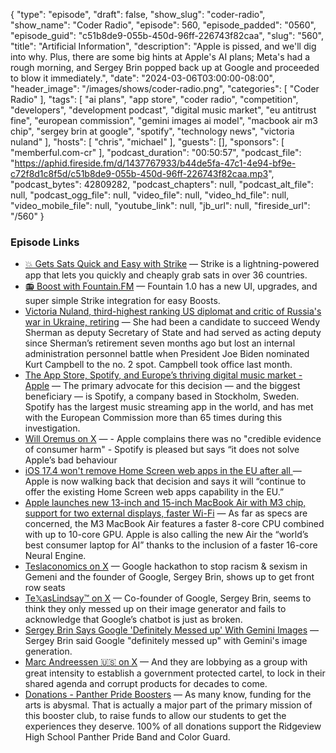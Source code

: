 {
  "type": "episode",
  "draft": false,
  "show_slug": "coder-radio",
  "show_name": "Coder Radio",
  "episode": 560,
  "episode_padded": "0560",
  "episode_guid": "c51b8de9-055b-450d-96ff-226743f82caa",
  "slug": "560",
  "title": "Artificial Information",
  "description": "Apple is pissed, and we'll dig into why. Plus, there are some big hints at Apple's AI plans; Meta's had a rough morning, and Sergey Brin popped back up at Google and proceeded to blow it immediately.",
  "date": "2024-03-06T03:00:00-08:00",
  "header_image": "/images/shows/coder-radio.png",
  "categories": [
    "Coder Radio"
  ],
  "tags": [
    "ai plans",
    "app store",
    "coder radio",
    "competition",
    "developers",
    "development podcast",
    "digital music market",
    "eu antitrust fine",
    "european commission",
    "gemini images ai model",
    "macbook air m3 chip",
    "sergey brin at google",
    "spotify",
    "technology news",
    "victoria nuland"
  ],
  "hosts": [
    "chris",
    "michael"
  ],
  "guests": [],
  "sponsors": [
    "memberful.com-cr"
  ],
  "podcast_duration": "00:50:57",
  "podcast_file": "https://aphid.fireside.fm/d/1437767933/b44de5fa-47c1-4e94-bf9e-c72f8d1c8f5d/c51b8de9-055b-450d-96ff-226743f82caa.mp3",
  "podcast_bytes": 42809282,
  "podcast_chapters": null,
  "podcast_alt_file": null,
  "podcast_ogg_file": null,
  "video_file": null,
  "video_hd_file": null,
  "video_mobile_file": null,
  "youtube_link": null,
  "jb_url": null,
  "fireside_url": "/560"
}


### Episode Links

  * [💥 Gets Sats Quick and Easy with Strike](https://strike.me/ "💥 Gets Sats Quick and Easy with Strike") — Strike is a lightning-powered app that lets you quickly and cheaply grab sats in over 36 countries.
  * [📻 Boost with Fountain.FM](https://www.fountain.fm/ "📻 Boost with Fountain.FM") — Fountain 1.0 has a new UI, upgrades, and super simple Strike integration for easy Boosts.
  * [Victoria Nuland, third-highest ranking US diplomat and critic of Russia's war in Ukraine, retiring](https://apnews.com/article/state-department-victoria-nuland-retiring-russia-ukraine-b06cfb9ca517f1a7f2e10ee7520e3086 "Victoria Nuland, third-highest ranking US diplomat and critic of Russia's war in Ukraine, retiring") — She had been a candidate to succeed Wendy Sherman as deputy Secretary of State and had served as acting deputy since Sherman’s retirement seven months ago but lost an internal administration personnel battle when President Joe Biden nominated Kurt Campbell to the no. 2 spot. Campbell took office last month.
  * [The App Store, Spotify, and Europe’s thriving digital music market - Apple](https://www.apple.com/newsroom/2024/03/the-app-store-spotify-and-europes-thriving-digital-music-market/ "The App Store, Spotify, and Europe’s thriving digital music market - Apple") — The primary advocate for this decision — and the biggest beneficiary — is Spotify, a company based in Stockholm, Sweden. Spotify has the largest music streaming app in the world, and has met with the European Commission more than 65 times during this investigation. 
  * [Will Oremus on X](https://twitter.com/willoremus/status/1764679041196425422 "Will Oremus on X") — - Apple complains there was no "credible evidence of consumer harm" \- Spotify is pleased but says “it does not solve Apple’s bad behaviour 
  * [iOS 17.4 won't remove Home Screen web apps in the EU after all ](https://9to5mac.com/2024/03/01/apple-home-screen-web-apps-ios-17-eu/ "iOS 17.4 won't remove Home Screen web apps in the EU after all ") — Apple is now walking back that decision and says it will “continue to offer the existing Home Screen web apps capability in the EU.” 
  * [Apple launches new 13-inch and 15-inch MacBook Air with M3 chip, support for two external displays, faster Wi-Fi](https://9to5mac.com/2024/03/04/apple-launches-m3-macbook-air/ "Apple launches new 13-inch and 15-inch MacBook Air with M3 chip, support for two external displays, faster Wi-Fi") — As far as specs are concerned, the M3 MacBook Air features a faster 8-core CPU combined with up to 10-core GPU. Apple is also calling the new Air the “world’s best consumer laptop for AI” thanks to the inclusion of a faster 16-core Neural Engine. 
  * [Teslaconomics on X](https://twitter.com/Teslaconomics/status/1764169855098601642 "Teslaconomics on X") — Google hackathon to stop racism & sexism in Gemeni and the founder of Google, Sergey Brin, shows up to get front row seats
  * [Te𝕏asLindsay™ on X](https://twitter.com/TexasLindsay_/status/1764117323818967513 "Te𝕏asLindsay™ on X") — Co-founder of Google, Sergey Brin, seems to think they only messed up on their image generator and fails to acknowledge that Google’s chatbot is just as broken.
  * [Sergey Brin Says Google 'Definitely Messed up' With Gemini Images](https://www.businessinsider.com/google-sergey-brin-gemini-definitely-messed-up-images-ai-model-2024-3 "Sergey Brin Says Google 'Definitely Messed up' With Gemini Images") — Sergey Brin said Google "definitely messed up" with Gemini's image generation. 
  * [Marc Andreessen 🇺🇸 on X](https://twitter.com/pmarca/status/1762532979317043515?t=A2Nvw0OBR_GzeNAFIW0Vbg "Marc Andreessen 🇺🇸 on X") — And they are lobbying as a group with great intensity to establish a government protected cartel, to lock in their shared agenda and corrupt products for decades to come. 
  * [Donations - Panther Pride Boosters](https://www.pantherprideboosters.org/donations/ "Donations - Panther Pride Boosters") — As many know, funding for the arts is abysmal. That is actually a major part of the primary mission of this booster club, to raise funds to allow our students to get the experiences they deserve. 100% of all donations support the Ridgeview High School Panther Pride Band and Color Guard.


